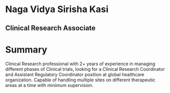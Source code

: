 # Naga Vidya Sirisha Kasi
## Clinical Research Associate

# Summary
Clinical Research professional with 2+ years of experience in managing different phases of Clinical trials, looking for a Clinical Research Coordinator and Assistant Regulatory Coordinator position at global healthcare organization. Capable of handling multiple sites on different therapeutic areas at a time with minimum supervision.

